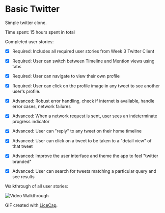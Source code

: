 # Basic Twitter
Simple twitter clone.

Time spent: 15 hours spent in total

Completed user stories:

 * [x] Required: Includes all required user stories from Week 3 Twitter Client
 * [x] Required: User can switch between Timeline and Mention views using tabs.
 * [x] Required: User can navigate to view their own profile
 * [x] Required: User can click on the profile image in any tweet to see another user's profile.

 * [x] Advanced: Robust error handling, check if internet is available, handle error cases, network failures
 * [x] Advanced: When a network request is sent, user sees an indeterminate progress indicator
 * [x] Advanced: User can "reply" to any tweet on their home timeline
 * [x] Advanced: User can click on a tweet to be taken to a "detail view" of that tweet
 * [x] Advanced: Improve the user interface and theme the app to feel "twitter branded"
 * [x] Advanced: User can search for tweets matching a particular query and see results


Walkthrough of all user stories:

![Video Walkthrough](anim_basictwitter.gif)

GIF created with [LiceCap](http://www.cockos.com/licecap/).